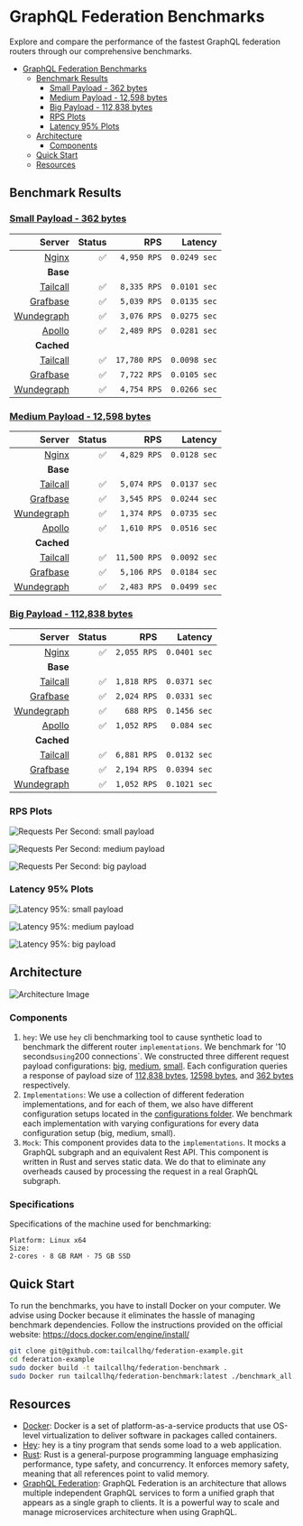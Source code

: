 # GraphQL Federation Benchmarks

Explore and compare the performance of the fastest GraphQL federation routers through our comprehensive benchmarks.

- [GraphQL Federation Benchmarks](#graphql-federation-benchmarks)
  - [Benchmark Results](#benchmark-results)
    - [Small Payload - 362 bytes](#small-payload---362-bytes)
    - [Medium Payload - 12,598 bytes](#medium-payload---12598-bytes)
    - [Big Payload - 112,838 bytes](#big-payload---112838-bytes)
    - [RPS Plots](#rps-plots)
    - [Latency 95% Plots](#latency-95-plots)
  - [Architecture](#architecture)
    - [Components](#components)
  - [Quick Start](#quick-start)
  - [Resources](#resources)

## Benchmark Results

<!-- PERFORMANCE_RESULTS_START -->
### [Small Payload - 362 bytes](./source/small.json)
| Server | Status | RPS | Latency |
| ---: | ---: | ---: | ---: |
| [Nginx](https://nginx.org/en/) | ✅ | `4,950 RPS` | `0.0249 sec` |
| **Base** | | | |
| [Tailcall](https://github.com/tailcallhq/tailcall) | ✅ | `8,335 RPS` | `0.0101 sec` |
| [Grafbase](https://github.com/grafbase/grafbase) | ✅ | `5,039 RPS` | `0.0135 sec` |
| [Wundegraph](https://github.com/wundergraph/cosmo) | ✅ | `3,076 RPS` | `0.0275 sec` |
| [Apollo](https://github.com/apollographql/router) | ✅ | `2,489 RPS` | `0.0281 sec` |
| **Cached** | | | |
| [Tailcall](https://github.com/tailcallhq/tailcall) | ✅ | `17,780 RPS` | `0.0098 sec` |
| [Grafbase](https://github.com/grafbase/grafbase) | ✅ | `7,722 RPS` | `0.0105 sec` |
| [Wundegraph](https://github.com/wundergraph/cosmo) | ✅ | `4,754 RPS` | `0.0266 sec` |
### [Medium Payload - 12,598 bytes](./source/medium.json)
| Server | Status | RPS | Latency |
| ---: | ---: | ---: | ---: |
| [Nginx](https://nginx.org/en/) | ✅ | `4,829 RPS` | `0.0128 sec` |
| **Base** | | | |
| [Tailcall](https://github.com/tailcallhq/tailcall) | ✅ | `5,074 RPS` | `0.0137 sec` |
| [Grafbase](https://github.com/grafbase/grafbase) | ✅ | `3,545 RPS` | `0.0244 sec` |
| [Wundegraph](https://github.com/wundergraph/cosmo) | ✅ | `1,374 RPS` | `0.0735 sec` |
| [Apollo](https://github.com/apollographql/router) | ✅ | `1,610 RPS` | `0.0516 sec` |
| **Cached** | | | |
| [Tailcall](https://github.com/tailcallhq/tailcall) | ✅ | `11,500 RPS` | `0.0092 sec` |
| [Grafbase](https://github.com/grafbase/grafbase) | ✅ | `5,106 RPS` | `0.0184 sec` |
| [Wundegraph](https://github.com/wundergraph/cosmo) | ✅ | `2,483 RPS` | `0.0499 sec` |
### [Big Payload - 112,838 bytes](./source/big.json)
| Server | Status | RPS | Latency |
| ---: | ---: | ---: | ---: |
| [Nginx](https://nginx.org/en/) | ✅ | `2,055 RPS` | `0.0401 sec` |
| **Base** | | | |
| [Tailcall](https://github.com/tailcallhq/tailcall) | ✅ | `1,818 RPS` | `0.0371 sec` |
| [Grafbase](https://github.com/grafbase/grafbase) | ✅ | `2,024 RPS` | `0.0331 sec` |
| [Wundegraph](https://github.com/wundergraph/cosmo) | ✅ | `688 RPS` | `0.1456 sec` |
| [Apollo](https://github.com/apollographql/router) | ✅ | `1,052 RPS` | `0.084 sec` |
| **Cached** | | | |
| [Tailcall](https://github.com/tailcallhq/tailcall) | ✅ | `6,881 RPS` | `0.0132 sec` |
| [Grafbase](https://github.com/grafbase/grafbase) | ✅ | `2,194 RPS` | `0.0394 sec` |
| [Wundegraph](https://github.com/wundergraph/cosmo) | ✅ | `1,052 RPS` | `0.1021 sec` |
<!-- PERFORMANCE_RESULTS_END -->

### RPS Plots

![Requests Per Second: small payload](./files/rps_small.png)

![Requests Per Second: medium payload](./files/rps_medium.png)

![Requests Per Second: big payload](./files/rps_big.png)

### Latency 95% Plots

![Latency 95%: small payload](./files/p95_small.png)

![Latency 95%: medium payload](./files/p95_medium.png)

![Latency 95%: big payload](./files/p95_big.png)


## Architecture

![Architecture Image](./files/architecture.svg)

### Components

1. `hey`: We use `hey` cli benchmarking tool to cause synthetic load to benchmark the different router `implementations`. We benchmark for '10 seconds`using`200 connections`. We constructed three different request payload configurations: [big](./scripts/bench-hey-big.json), [medium](./scripts/bench-hey-medium.json), [small](./scripts/bench-hey-small.json). Each configuration queries a response of payload size of [112,838 bytes](./source/big.json), [12598 bytes](./source/medium.json), and [362 bytes](./source/small.json) respectively.
2. `Implementations`: We use a collection of different federation implementations, and for each of them, we also have different configuration setups located in the [configurations folder](./configurations/). We benchmark each implementation with varying configurations for every data configuration setup (big, medium, small).
3. `Mock`: This component provides data to the `implementations`. It mocks a GraphQL subgraph and an equivalent Rest API. This component is written in Rust and serves static data. We do that to eliminate any overheads caused by processing the request in a real GraphQL subgraph.

### Specifications

Specifications of the machine used for benchmarking:

```
Platform: Linux x64
Size:
2-cores · 8 GB RAM · 75 GB SSD
```

## Quick Start

To run the benchmarks, you have to install Docker on your computer. We advise using Docker because it eliminates the hassle of managing benchmark dependencies. Follow the instructions provided on the official website: https://docs.docker.com/engine/install/

```bash
git clone git@github.com:tailcallhq/federation-example.git
cd federation-example
sudo docker build -t tailcallhq/federation-benchmark .
sudo Docker run tailcallhq/federation-benchmark:latest ./benchmark_all.sh
```

## Resources

- [Docker](https://www.docker.com/): Docker is a set of platform-as-a-service products that use OS-level virtualization to deliver software in packages called containers.
- [Hey](https://github.com/rakyll/hey): hey is a tiny program that sends some load to a web application.
- [Rust](https://www.rust-lang.org/): Rust is a general-purpose programming language emphasizing performance, type safety, and concurrency. It enforces memory safety, meaning that all references point to valid memory.
- [GraphQL Federation](https://graphql.com/learn/federated-architecture/): GraphQL Federation is an architecture that allows multiple independent GraphQL services to form a unified graph that appears as a single graph to clients. It is a powerful way to scale and manage microservices architecture when using GraphQL.
